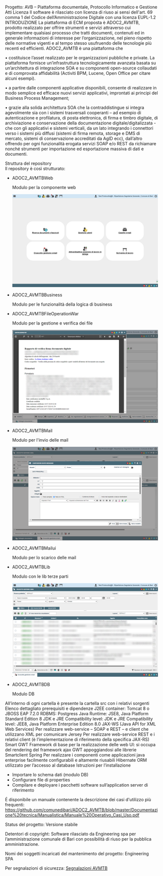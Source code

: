 ﻿Progetto:
AVB – Piattaforma documentale, Protocollo Informatico e Gestione Atti
Licenza
Il software è rilasciato con licenza di riuso ai sensi dell'art. 69 comma 1 del Codice dell’Amministrazione Digitale con una licenza EUPL-1.2
INTRODUZIONE
La piattaforma di ECM proposta è ADOC2_AVMTB, prodotto realizzato per offrire strumenti e servizi attraverso cui implementare qualsiasi processo che tratti documenti,
contenuti ed in generale informazioni di interesse per l’organizzazione, nel pieno rispetto delle normative vigenti e al tempo stesso usufruendo delle tecnologie più recenti ed efficienti.
ADOC2_AVMTB è una piattaforma che 

•	costituisce l’asset realizzato per le organizzazioni pubbliche e private. La piattaforma fornisce un’infrastruttura tecnologicamente avanzata basata su un’architettura di integrazione SOA e su componenti open-source collaudati e di comprovata affidabilità (Activiti BPM, Lucene, Open Office per citare alcuni esempi).


•	a partire dalle componenti applicative disponibili, consente di realizzare in modo semplice ed efficace nuovi servizi applicativi, improntati ai principi del Business Process Management;


•	grazie alla solida architettura SOA che la contraddistingue si integra agevolmente sia con i sistemi trasversali cooperanti – ad esempio di autenticazione e profilatura, di posta elettronica, di firma e timbro digitale, di archiviazione e conservazione della documentazione digitale/digitalizzata - che con gli applicativi e sistemi verticali, da un lato integrando i connettori verso i sistemi più diffusi (sistemi di firma remota, storage e DMS di mercato, sistemi di conservazione accreditati da AgID ecc), dall’altro offrendo per ogni funzionalità erogata servizi SOAP e/o REST da richiamare nonché strumenti per importazione ed esportazione massiva di dati e documenti.


Struttura del repository  
Il repository è così strutturato:

- ADOC2_AVMTBWeb
   
   Modulo per la componente web
   
   ![alt text](https://github.com/comunedibari/ADOC2_AVMTB/blob/master/readme-img/web.png)
- ADOC2_AVMTBBusiness
   
   Modulo per le funzionalità della logica di business
- ADOC2_AVMTBFileOperationWar
   
   Modulo per la gestione e verifica dei file
   
   ![alt text](https://github.com/comunedibari/ADOC2_AVMTB/blob/master/readme-img/fileop.png)
- ADOC2_AVMTBMail
   
   Modulo per l'invio delle mail
   
   ![alt text](https://github.com/comunedibari/ADOC2_AVMTB/blob/master/readme-img/mail2.png)
- ADOC2_AVMTBMailui
   
   Modulo per lo scarico delle mail
- ADOC2_AVMTBLib
   
   Modulo con le lib terze parti
   
   ![alt text](https://github.com/comunedibari/ADOC2_AVMTB/blob/master/readme-img/mail.png)
- ADOC2_AVMTBDB
   
   Modulo DB
   
All’interno di ogni cartella è presente la cartella src con i relativi sorgenti
Elenco dettagliato prerequisiti e dipendenze
J2EE container:	Tomcat 8  o JBOSS EAP 7.2.0
RDBMS:	Postgress
Java Runtime:	JSE8, Java Platform Standard Edition 8
JDK e JRE Compatibility level:	JDK e JRE Compatibility level: JEE8, Java Platform Enterprise Edition 8.0
JAX-WS (Java API for XML Web Services)	Per realizzare web-service – SOAP e REST – e client che utilizzano XML per comunicare
Jersey	Per realizzare web-service REST e i relativi client (è l’implementazione di riferimento della specifica JAX-RS)
Smart GWT	Framework di base per la realizzazione delle web UI: si occupa del rendering del framework ajax GWT appoggiandosi alle librerie Smartclient
Spring	Per realizzare i componenti come applicazioni java enterprise facilmente configurabili e altamente riusabili
Hibernate	ORM utilizzato per l’accesso al database
Istruzioni per l’installazione
- Importare lo schema dati (modulo DB)
- Configurare file di properties
- Compilare e deployare i pacchetti software sull’application server di riferimento

É disponibile un manuale contenente la descrizione dei casi d'utilizzo più frequenti: 
https://github.com/comunedibari/ADOC2_AVMTB/blob/master/Documentazione%20tecnica/Manualistica/Manuale%20Operativo_Casi_Uso.pdf

Status del progetto:
Versione stabile

Detentori di copyright: 
Software rilasciato da Engineering spa per l’amministrazione comunale di Bari con possibilità di riuso per la pubblica amministrazione.

Nomi dei soggetti incaricati del mantenimento del progetto:
Engineering SPA

Per segnalazioni di sicurezza:
[Segnalazioni AVMTB](mailto:avb.protocollo@eslabs.eng.it?subject=[ADOC2]%20Sengalazione%20di%20Sicurezza)



